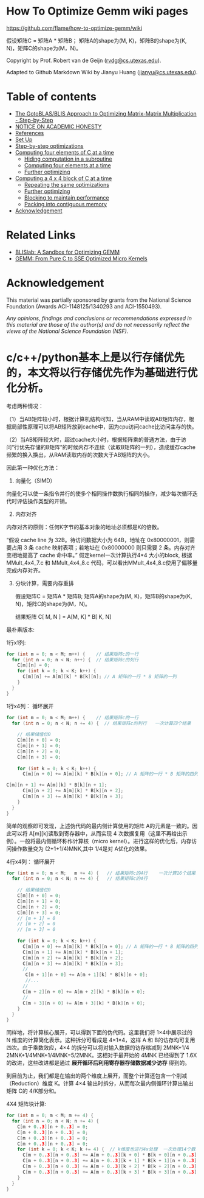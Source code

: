 # How To Optimize Gemm wiki pages
https://github.com/flame/how-to-optimize-gemm/wiki


假设矩阵C = 矩阵A * 矩阵B； 矩阵A的shape为(M, K)，矩阵B的shape为(K, N)，矩阵C的shape为(M，N)。

Copyright by Prof. Robert van de Geijn (rvdg@cs.utexas.edu).

Adapted to Github Markdown Wiki by Jianyu Huang (jianyu@cs.utexas.edu).

# Table of contents

  * [The GotoBLAS/BLIS Approach to Optimizing Matrix-Matrix Multiplication - Step-by-Step](../../wiki#the-gotoblasblis-approach-to-optimizing-matrix-matrix-multiplication---step-by-step)
  * [NOTICE ON ACADEMIC HONESTY](../../wiki#notice-on-academic-honesty)
  * [References](../../wiki#references)
  * [Set Up](../../wiki#set-up)
  * [Step-by-step optimizations](../../wiki#step-by-step-optimizations)
  * [Computing four elements of C at a time](../../wiki#computing-four-elements-of-c-at-a-time)
    * [Hiding computation in a subroutine](../../wiki#hiding-computation-in-a-subroutine)
    * [Computing four elements at a time](../../wiki#computing-four-elements-at-a-time)
    * [Further optimizing](../../wiki#further-optimizing)
  * [Computing a 4 x 4 block of C at a time](../../wiki#computing-a-4-x-4-block-of-c-at-a-time)
    * [Repeating the same optimizations](../../wiki#repeating-the-same-optimizations)
    * [Further optimizing](../../wiki#further-optimizing-1)
    * [Blocking to maintain performance](../../wiki#blocking-to-maintain-performance)
    * [Packing into contiguous memory](../../wiki#packing-into-contiguous-memory)
  * [Acknowledgement](../../wiki#acknowledgement)

# Related Links
* [BLISlab: A Sandbox for Optimizing GEMM](https://github.com/flame/blislab)
* [GEMM: From Pure C to SSE Optimized Micro Kernels](http://apfel.mathematik.uni-ulm.de/~lehn/sghpc/gemm/)

# Acknowledgement
This material was partially sponsored by grants from the National Science Foundation (Awards ACI-1148125/1340293 and ACI-1550493).

_Any opinions, findings and conclusions or recommendations expressed in this material are those of the author(s) and do not necessarily reflect the views of the National Science Foundation (NSF)._
#  c/c++/python基本上是以行存储优先的，本文将以行存储优先作为基础进行优化分析。
    
考虑两种情况：
          
（1）当AB矩阵较小时，根据计算机结构可知，当从RAM中读取AB矩阵内存，根据局部性原理可以将AB矩阵放到cache中，因为cpu访问cache比访问主存的快。

（2）当AB矩阵较大时，超过cache大小时，根据矩阵乘的普通方法，由于访问“行优先存储的B矩阵”的时候内存不连续（读取B矩阵的一列），造成缓存cache频繁的换入换出，从RAM读取内存的次数大于AB矩阵的大小。

因此第一种优化方法：
       
1. 向量化（SIMD）

向量化可以使一条指令并行的使多个相同操作数执行相同的操作，减少每次循环迭代时评估操作类型的开销。
     
2. 内存对齐
         
内存对齐的原则：任何K字节的基本对象的地址必须都是K的倍数。
             
“假设 cache line 为 32B。待访问数据大小为 64B，地址在 0x80000001，则需要占用 3 条 cache 映射表项；若地址在 0x80000000 则只需要 2 条。内存对齐变相地提高了 cache 命中率。” 假定kernel一次计算执行4*4 大小的block, 根据MMult_4x4_7.c 和 MMult_4x4_8.c 代码，可以看出MMult_4x4_8.c使用了偏移量完成内存对齐。 
    
3. 分块计算，需要内存重排
   
   假设矩阵C = 矩阵A * 矩阵B; 矩阵A的shape为(M, K)，矩阵B的shape为(K, N)，矩阵C的shape为(M，N)。
   
   结果矩阵 C[ M, N ] = A[M, K]   *  B[ K, N]

最朴素版本:


1行x1列:
```c
for (int m = 0; m < M; m++) {    // 结果矩阵c的一行 
  for (int n = 0; n < N; n++) {  // 结果矩阵c的列行 
    C[m][n] = 0;
    for (int k = 0; k < K; k++) {
      C[m][n] += A[m][k] * B[k][n]; // A 矩阵的一行 * B 矩阵的一列
    }
  }
}

```

1行x4列： 循环展开
```c
for (int m = 0; m < M; m++) {    // 结果矩阵c的一行 
  for (int n = 0; n < N; n += 4) {  // 结果矩阵c的列行   一次计算四个结果
   
    // 结果储值位0
    C[m][n + 0] = 0;
    C[m][n + 1] = 0;
    C[m][n + 2] = 0;
    C[m][n + 3] = 0;
       
    for (int k = 0; k < K; k++) {
      C[m][n + 0] += A[m][k] * B[k][n + 0]; // A 矩阵的一行 * B 矩阵的四列

C[m][n + 1] += A[m][k] * B[k][n + 1];
      C[m][n + 2] += A[m][k] * B[k][n + 2];
      C[m][n + 3] += A[m][k] * B[k][n + 3];
    }
  }
}

```
简单的观察即可发现，上述伪代码的最内侧计算使用的矩阵 A的元素是一致的。因此可以将 
A[m][k]读取到寄存器中，从而实现 4 次数据复用（这里不再给出示例）。一般将最内侧循环称作计算核（micro kernel）。进行这样的优化后，内存访问操作数量变为 
(2+1+1/4)MNK,其中 1/4是对 A优化的效果。

 

4行x4列： 循环展开
```c
for (int m = 0; m < M;   m += 4) {   // 结果矩阵c的4行    一次计算16个结果
  for (int n = 0; n < N; n += 4) {   // 结果矩阵c的4行
   
    // 结果储值位0
    C[m][n + 0] = 0;
    C[m][n + 1] = 0;
    C[m][n + 2] = 0;
    C[m][n + 3] = 0;
    // [m + 1] = 0
    // [m + 2] = 0
    // [m + 3] = 0
    
    for (int k = 0; k < K; k++) {
      C[m][n + 0] += A[m][k] * B[k][n + 0]; // A 矩阵的一行 * B 矩阵的四列
      C[m][n + 1] += A[m][k] * B[k][n + 1];
      C[m][n + 2] += A[m][k] * B[k][n + 2];
      C[m][n + 3] += A[m][k] * B[k][n + 3];
      // 
       C[m + 1][n + 0] += A[m + 1][k] * B[k][n + 0];
       //...
      // 
      C[m + 2][n + 0] += A[m + 2][k] * B[k][n + 0];
      //
      C[m + 3][n + 0] += A[m + 3][k] * B[k][n + 0];
    }
  }
}

```
同样地，将计算核心展开，可以得到下面的伪代码。这里我们将 1×4中展示过的 N 维度的计算简化表示。这种拆分可看成是 4×1×4，这样 
A 和 B的访存均可复用四次。由于乘数效应，4×4 的拆分可以将对输入数据的访存缩减到 2MNK+1/4
2MNK+1/4MNK+1/4MNK=5/2MNK。这相对于最开始的 4MNK 已经得到了 1.6X 的改进，这些改进都是通过 **展开循环后利用寄存器存储数据减少访存** 得到的。


到目前为止，我们都是在输出的两个维度上展开，而整个计算还包含一个削减（Reduction）维度 K。计算 4×4 输出时拆分，从而每次最内侧循环计算出输出矩阵 C的 4/K部分和。

4X4 矩阵块计算:
```c
for (int m = 0; m < M; m += 4) {
  for (int n = 0; n < N; n += 4) {
    C[m + 0..3][n + 0..3] = 0;
    C[m + 0..3][n + 0..3] = 0;
    C[m + 0..3][n + 0..3] = 0;
    C[m + 0..3][n + 0..3] = 0;
    for (int k = 0; k < K; k += 4) {  // k维度也进行4x处理  一次处理14个数
      C[m + 0..3][n + 0..3] += A[m + 0..3][k + 0] * B[k + 0][n + 0..3];
      C[m + 0..3][n + 0..3] += A[m + 0..3][k + 1] * B[k + 1][n + 0..3];
      C[m + 0..3][n + 0..3] += A[m + 0..3][k + 2] * B[k + 2][n + 0..3];
      C[m + 0..3][n + 0..3] += A[m + 0..3][k + 3] * B[k + 3][n + 0..3];
    }
  }
}


````
